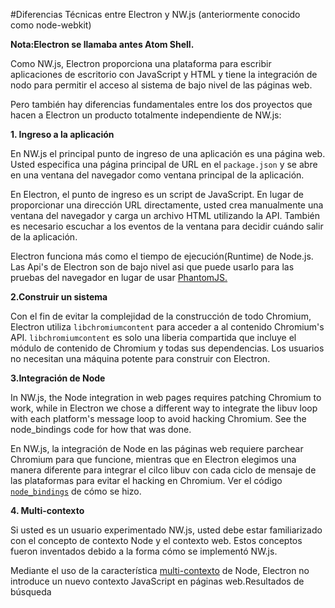 #Diferencias Técnicas entre Electron y  NW.js (anteriormente conocido como node-webkit)

**Nota:Electron se llamaba antes Atom Shell.**

Como NW.js, Electron proporciona una plataforma para escribir aplicaciones de escritorio con JavaScript y HTML y tiene la integración de nodo para permitir el acceso al sistema de bajo nivel de las páginas web.

Pero también hay diferencias fundamentales entre los dos proyectos que hacen a Electron un producto totalmente independiente de NW.js:

**1. Ingreso a la aplicación**

En NW.js el principal punto de ingreso de una aplicación es una página web. Usted especifica una página principal de URL en el `package.json` y se abre en una ventana del navegador como ventana principal de la aplicación.

En Electron, el punto de ingreso es un script de JavaScript. En lugar de proporcionar una dirección URL directamente, usted crea manualmente una ventana del navegador y carga un archivo HTML utilizando la API. También es necesario escuchar a los eventos de la ventana para decidir cuándo salir de la aplicación.

Electron funciona más como el tiempo de ejecución(Runtime) de Node.js. Las Api's de Electron son de bajo nivel asi que  puede usarlo para las pruebas del navegador en lugar de  usar [PhantomJS.](http://phantomjs.org/)

**2.Construir un sistema**

Con el fin de evitar la complejidad de la construcción de todo Chromium, Electron utiliza `libchromiumcontent` para acceder a al contenido  Chromium's API. `libchromiumcontent` es solo una liberia compartida que incluye el módulo de contenido de Chromium y todas sus dependencias. Los usuarios no necesitan una máquina potente para construir con Electron.

**3.Integración de Node**

In NW.js, the Node integration in web pages requires patching Chromium to work, while in Electron we chose a different way to integrate the libuv loop with each platform's message loop to avoid hacking Chromium. See the node_bindings code for how that was done.

En NW.js, la integración de Node en las páginas web requiere parchear Chromium para que funcione, mientras que en Electron elegimos una manera diferente para integrar el cilco libuv con cada ciclo de mensaje de las plataformas para evitar el hacking en Chromium. Ver el código [`node_bindings`][node-bindings] de cómo se hizo.


**4. Multi-contexto**

Si usted es un usuario experimentado NW.js, usted debe estar familiarizado con el concepto de contexto Node y el contexto web. Estos conceptos fueron inventados debido a la forma cómo se implementó NW.js.

Mediante el uso de la característica [multi-contexto](http://strongloop.com/strongblog/whats-new-node-js-v0-12-multiple-context-execution/) de Node, Electron no introduce un nuevo contexto JavaScript en páginas web.Resultados de búsqueda

[node-bindings]: https://github.com/electron/electron/tree/master/atom/common
